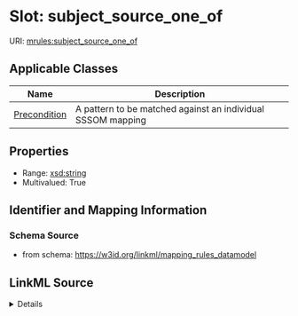 # Slot: subject_source_one_of

URI: [mrules:subject_source_one_of](https://w3id.org/linkml/mapping_rules_datamodel/subject_source_one_of)



<!-- no inheritance hierarchy -->




## Applicable Classes

| Name | Description |
| --- | --- |
[Precondition](Precondition.md) | A pattern to be matched against an individual SSSOM mapping






## Properties

* Range: [xsd:string](http://www.w3.org/2001/XMLSchema#string)
* Multivalued: True







## Identifier and Mapping Information







### Schema Source


* from schema: https://w3id.org/linkml/mapping_rules_datamodel




## LinkML Source

<details>
```yaml
name: subject_source_one_of
from_schema: https://w3id.org/linkml/mapping_rules_datamodel
rank: 1000
multivalued: true
alias: subject_source_one_of
owner: Precondition
domain_of:
- Precondition
range: string

```
</details>